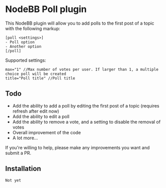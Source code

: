 # NodeBB Poll plugin

This NodeBB plugin will allow you to add polls to the first post of a topic with the following markup:

    [poll <settings>]
    - Poll option
    - Another option
    [/poll]

Supported settings:

    max="1" //Max number of votes per user. If larger than 1, a multiple choice poll will be created
    title="Poll title" //Poll title

## Todo

- Add the ability to add a poll by editing the first post of a topic (requires refresh after edit now)
- Add the ability to edit a poll
- Add the ability to remove a vote, and a setting to disable the removal of votes
- Overall improvement of the code
- A lot more...

If you're willing to help, please make any improvements you want and submit a PR.

## Installation

    Not yet
